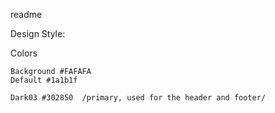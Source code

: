 readme

Design Style:

Colors
    
    Background #FAFAFA
    Default #1a1b1f

    Dark03 #302850  /primary, used for the header and footer/